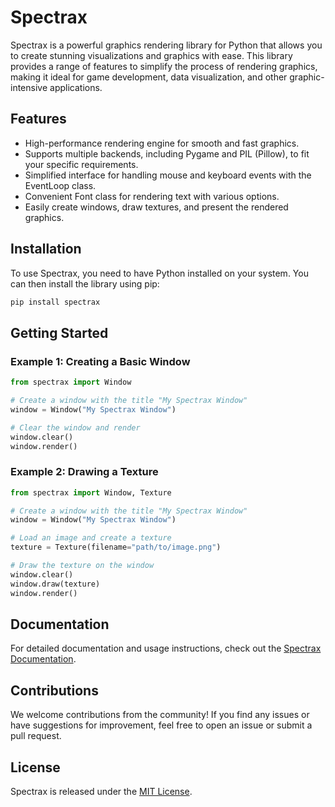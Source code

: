 # Spectrax

Spectrax is a powerful graphics rendering library for Python that allows you to create stunning visualizations and graphics with ease. This library provides a range of features to simplify the process of rendering graphics, making it ideal for game development, data visualization, and other graphic-intensive applications.

## Features

- High-performance rendering engine for smooth and fast graphics.
- Supports multiple backends, including Pygame and PIL (Pillow), to fit your specific requirements.
- Simplified interface for handling mouse and keyboard events with the EventLoop class.
- Convenient Font class for rendering text with various options.
- Easily create windows, draw textures, and present the rendered graphics.

## Installation

To use Spectrax, you need to have Python installed on your system. You can then install the library using pip:

```bash
pip install spectrax
```

## Getting Started

### Example 1: Creating a Basic Window

```python
from spectrax import Window

# Create a window with the title "My Spectrax Window"
window = Window("My Spectrax Window")

# Clear the window and render
window.clear()
window.render()
```

### Example 2: Drawing a Texture

```python
from spectrax import Window, Texture

# Create a window with the title "My Spectrax Window"
window = Window("My Spectrax Window")

# Load an image and create a texture
texture = Texture(filename="path/to/image.png")

# Draw the texture on the window
window.clear()
window.draw(texture)
window.render()
```

## Documentation

For detailed documentation and usage instructions, check out the [Spectrax Documentation](https://github.com/XMSX-Designer/spectrax/wiki).

## Contributions

We welcome contributions from the community! If you find any issues or have suggestions for improvement, feel free to open an issue or submit a pull request.

## License

Spectrax is released under the [MIT License](https://github.com/your-username/spectrax/blob/main/LICENSE).
